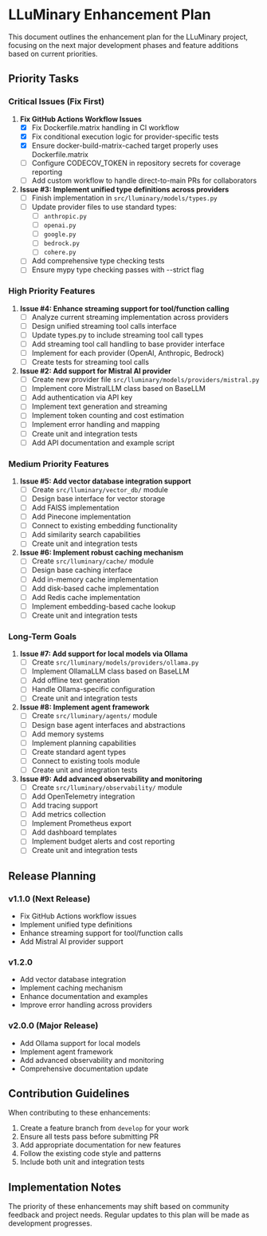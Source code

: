 # LLuMinary Enhancement Plan

This document outlines the enhancement plan for the LLuMinary project, focusing on the next major development phases and feature additions based on current priorities.

## Priority Tasks

### Critical Issues (Fix First)

1. **Fix GitHub Actions Workflow Issues**
   - [x] Fix Dockerfile.matrix handling in CI workflow
   - [x] Fix conditional execution logic for provider-specific tests
   - [x] Ensure docker-build-matrix-cached target properly uses Dockerfile.matrix
   - [ ] Configure CODECOV_TOKEN in repository secrets for coverage reporting
   - [ ] Add custom workflow to handle direct-to-main PRs for collaborators

2. **Issue #3: Implement unified type definitions across providers**
   - [ ] Finish implementation in `src/lluminary/models/types.py`
   - [ ] Update provider files to use standard types:
     - [ ] `anthropic.py`
     - [ ] `openai.py`
     - [ ] `google.py`
     - [ ] `bedrock.py`
     - [ ] `cohere.py`
   - [ ] Add comprehensive type checking tests
   - [ ] Ensure mypy type checking passes with --strict flag

### High Priority Features

1. **Issue #4: Enhance streaming support for tool/function calling**
   - [ ] Analyze current streaming implementation across providers
   - [ ] Design unified streaming tool calls interface
   - [ ] Update types.py to include streaming tool call types
   - [ ] Add streaming tool call handling to base provider interface
   - [ ] Implement for each provider (OpenAI, Anthropic, Bedrock)
   - [ ] Create tests for streaming tool calls

2. **Issue #2: Add support for Mistral AI provider**
   - [ ] Create new provider file `src/lluminary/models/providers/mistral.py`
   - [ ] Implement core MistralLLM class based on BaseLLM
   - [ ] Add authentication via API key
   - [ ] Implement text generation and streaming
   - [ ] Implement token counting and cost estimation
   - [ ] Implement error handling and mapping
   - [ ] Create unit and integration tests
   - [ ] Add API documentation and example script

### Medium Priority Features

1. **Issue #5: Add vector database integration support**
   - [ ] Create `src/lluminary/vector_db/` module
   - [ ] Design base interface for vector storage
   - [ ] Add FAISS implementation
   - [ ] Add Pinecone implementation
   - [ ] Connect to existing embedding functionality
   - [ ] Add similarity search capabilities
   - [ ] Create unit and integration tests

2. **Issue #6: Implement robust caching mechanism**
   - [ ] Create `src/lluminary/cache/` module
   - [ ] Design base caching interface
   - [ ] Add in-memory cache implementation
   - [ ] Add disk-based cache implementation
   - [ ] Add Redis cache implementation
   - [ ] Implement embedding-based cache lookup
   - [ ] Create unit and integration tests

### Long-Term Goals

1. **Issue #7: Add support for local models via Ollama**
   - [ ] Create `src/lluminary/models/providers/ollama.py`
   - [ ] Implement OllamaLLM class based on BaseLLM
   - [ ] Add offline text generation
   - [ ] Handle Ollama-specific configuration
   - [ ] Create unit and integration tests

2. **Issue #8: Implement agent framework**
   - [ ] Create `src/lluminary/agents/` module
   - [ ] Design base agent interfaces and abstractions
   - [ ] Add memory systems
   - [ ] Implement planning capabilities
   - [ ] Create standard agent types
   - [ ] Connect to existing tools module
   - [ ] Create unit and integration tests

3. **Issue #9: Add advanced observability and monitoring**
   - [ ] Create `src/lluminary/observability/` module
   - [ ] Add OpenTelemetry integration
   - [ ] Add tracing support
   - [ ] Add metrics collection
   - [ ] Implement Prometheus export
   - [ ] Add dashboard templates
   - [ ] Implement budget alerts and cost reporting
   - [ ] Create unit and integration tests

## Release Planning

### v1.1.0 (Next Release)
- Fix GitHub Actions workflow issues
- Implement unified type definitions
- Enhance streaming support for tool/function calls
- Add Mistral AI provider support

### v1.2.0
- Add vector database integration
- Implement caching mechanism
- Enhance documentation and examples
- Improve error handling across providers

### v2.0.0 (Major Release)
- Add Ollama support for local models
- Implement agent framework
- Add advanced observability and monitoring
- Comprehensive documentation update

## Contribution Guidelines

When contributing to these enhancements:

1. Create a feature branch from `develop` for your work
2. Ensure all tests pass before submitting PR
3. Add appropriate documentation for new features
4. Follow the existing code style and patterns
5. Include both unit and integration tests

## Implementation Notes

The priority of these enhancements may shift based on community feedback and project needs. Regular updates to this plan will be made as development progresses.